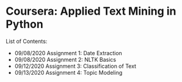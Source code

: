 # Coursera: Applied Text Mining in Python

List of Contents:
- 09/08/2020 Assignment 1: Date Extraction
- 09/08/2020 Assignment 2: NLTK Basics
- 09/12/2020 Assignment 3: Classification of Text
- 09/13/2020 Assignment 4: Topic Modeling
